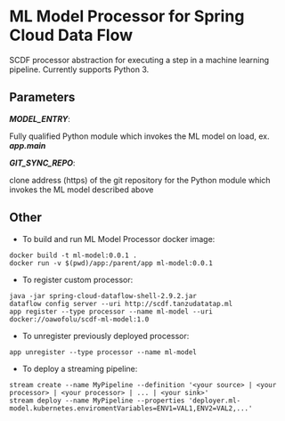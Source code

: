 # ML Model Processor for Spring Cloud Data Flow

SCDF processor abstraction for executing a step in a machine learning pipeline.
Currently supports Python 3.

## Parameters

_**MODEL_ENTRY**_:

Fully qualified Python module which invokes the ML model on load, ex. _**app.main**_

_**GIT_SYNC_REPO**_:

clone address (https) of the git repository for the Python module which invokes the ML model described above

## Other

* To build and run ML Model Processor docker image:
```
docker build -t ml-model:0.0.1 .
docker run -v $(pwd)/app:/parent/app ml-model:0.0.1
```

* To register custom processor:
```
java -jar spring-cloud-dataflow-shell-2.9.2.jar
dataflow config server --uri http://scdf.tanzudatatap.ml
app register --type processor --name ml-model --uri docker://oawofolu/scdf-ml-model:1.0
```

* To unregister previously deployed processor:
```
app unregister --type processor --name ml-model
```

* To deploy a streaming pipeline:
```
stream create --name MyPipeline --definition '<your source> | <your processor> | <your processor> | ... | <your sink>'
stream deploy --name MyPipeline --properties 'deployer.ml-model.kubernetes.enviromentVariables=ENV1=VAL1,ENV2=VAL2,...'
```